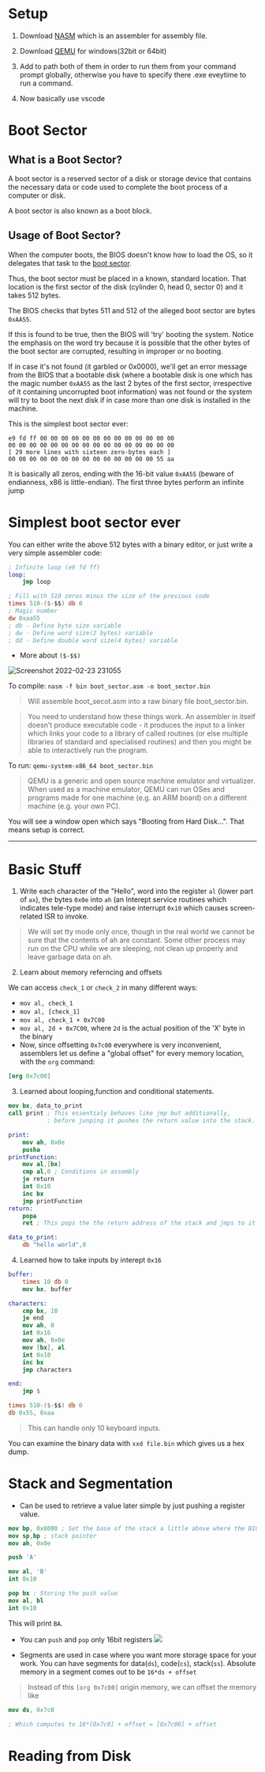 # Setup


1. Download [NASM](https://www.nasm.us/pub/nasm/releasebuilds/2.15.05/win64/) which is an assembler for assembly file.

2. Download [QEMU](https://qemu.weilnetz.de/w64/2021/) for windows(32bit or 64bit)

3. Add to path both of them in order to run them from your command prompt globally, otherwise you have to specify there .exe eveytime to run a command.

4. Now basically use vscode

# Boot Sector

## What is a Boot Sector?

A boot sector is a reserved sector of a disk or storage device that contains the necessary data or code used to complete the boot process of a computer or disk.

A boot sector is also known as a boot block.

## Usage of Boot Sector?

When the computer boots, the BIOS doesn't know how to load the OS, so it
delegates that task to the [boot sector](#what-is-a-boot-sector). 

Thus, the boot sector must be placed in a known, standard location. 
That location is the first sector of the disk (cylinder 0, head 0, sector 0) and it takes 512 bytes.

The BIOS checks that bytes 511 and 512 of the alleged boot sector are bytes `0xAA55`. 

If this is found to be true, then the BIOS will 'try' booting the system. Notice the emphasis on the word try because it is possible that the other bytes of the boot sector are corrupted, resulting in improper or no booting.

If in case it's not found (it garbled or 0x0000), we'll get an error message from the BIOS that a bootable disk (where a bootable disk is one which has the magic number `0xAA55` as the last 2 bytes of the first sector, irrespective of it containing uncorrupted boot information) was not found or the system will try to boot the next disk if in case more than one disk is installed in the machine.

This is the simplest boot sector ever:

```
e9 fd ff 00 00 00 00 00 00 00 00 00 00 00 00 00
00 00 00 00 00 00 00 00 00 00 00 00 00 00 00 00
[ 29 more lines with sixteen zero-bytes each ]
00 00 00 00 00 00 00 00 00 00 00 00 00 00 55 aa
```

It is basically all zeros, ending with the 16-bit value
`0xAA55` (beware of endianness, x86 is little-endian). 
The first three bytes perform an infinite jump

# Simplest boot sector ever


You can either write the above 512 bytes
with a binary editor, or just write a very
simple assembler code:

```nasm
; Infinite loop (e9 fd ff)
loop:
    jmp loop 

; Fill with 510 zeros minus the size of the previous code
times 510-($-$$) db 0
; Magic number
dw 0xaa55 
; db - Define byte size variable
; dw - Define word size(2 bytes) variable
; dd - Define double word size(4 bytes) variable
```
- More about `($-$$)`
  
![Screenshot 2022-02-23 231055](https://user-images.githubusercontent.com/95216160/155675807-87fa0dcb-6725-4af7-9f37-7b251f1ff12b.jpg)

To compile:
`nasm -f bin boot_sector.asm -o boot_sector.bin`

> Will assemble boot_secot.asm into a raw binary file boot_sector.bin.

> You need to understand how these things work. An assembler in itself doesn’t produce executable code - it produces the input to a linker which links your code to a library of called routines (or else multiple libraries of standard and specialised routines) and then you might be able to interactively run the program.

To run:
`qemu-system-x86_64 boot_sector.bin`

> QEMU is a generic and open source machine emulator and virtualizer. When used as a machine emulator, QEMU can run OSes and programs made for one machine (e.g. an ARM board) on a different machine (e.g. your own PC). 

You will see a window open which says "Booting from Hard Disk...". That means setup is correct.

---

# Basic Stuff


1. Write each character of the "Hello", word into the register `al` (lower part of `ax`), the bytes `0x0e` into `ah` (an Interept service routines which indicates tele-type mode) and raise interrupt `0x10` which causes screen-related ISR to invoke.
   
> We will set tty mode only once, though in the real world we cannot be sure that the contents of ah are constant. Some other process may run on the CPU while we are sleeping, not clean up properly and leave garbage data on ah.

2. Learn about memory referncing and offsets

We can access `check_1` or `check_2` in many different ways:

- `mov al, check_1`
- `mov al, [check_1]`
- `mov al, check_1 + 0x7C00`
- `mov al, 2d + 0x7C00`, where `2d` is the actual position of the 'X' byte in the binary
- Now, since offsetting `0x7c00` everywhere is very inconvenient, assemblers let
us define a "global offset" for every memory location, with the `org` command:

```nasm
[org 0x7c00]
```
3. Learned about looping,function and conditional statements.
```nasm
mov bx, data_to_print
call print ; This essentialy behaves like jmp but additionally,
           ; before junping it pushes the return value into the stack.

print:
    mov ah, 0x0e
    pusha
printFunction:
    mov al,[bx]
    cmp al,0 ; Conditions in assembly
    je return
    int 0x10
    inc bx
    jmp printFunction
return:
    popa
    ret ; This pops the the return address of the stack and jmps to it

data_to_print:
    db "hello world",0
```
4. Learned how to take inputs by interept `0x16`
   
```nasm
buffer:
	times 10 db 0
	mov bx, buffer

characters: 
	cmp bx, 10
	je end
	mov ah, 0
	int 0x16
	mov ah, 0x0e
	mov [bx], al
	int 0x10
	inc bx
	jmp characters

end:
	jmp $

times 510-($-$$) db 0
db 0x55, 0xaa
```
> This can handle only 10 keyboard inputs.

You can examine the binary data with `xxd file.bin` which gives us a hex dump.

# Stack and Segmentation


- Can be used to retrieve a value later simple by just pushing a register value.
  
```nasm
mov bp, 0x8000 ; Set the base of the stack a little above where the BIOS loads, base pointer
mov sp,bp ; stack pointer
mov ah, 0x0e

push 'A'

mov al, 'B'
int 0x10

pop bx ; Storing the push value
mov al, bl
int 0x10
```
This will print `BA`.

- You can `push` and `pop` only 16bit registers
  ![](img/Screenshot%202022-03-04%20142058.jpg)
  
- Segments are used in case where you want more storage space for your work. You can have segments for data(`ds`), code(`cs`), stack(`ss`). Absolute memory in a segment comes out to be `16*ds + offset`

> Instead of this `[org 0x7c00]` origin memory, we can offset the memory like 

```nasm
mov ds, 0x7c0

; Which computes to 16*[0x7c0] + offset = [0x7c00] + offset
```

# Reading from Disk
